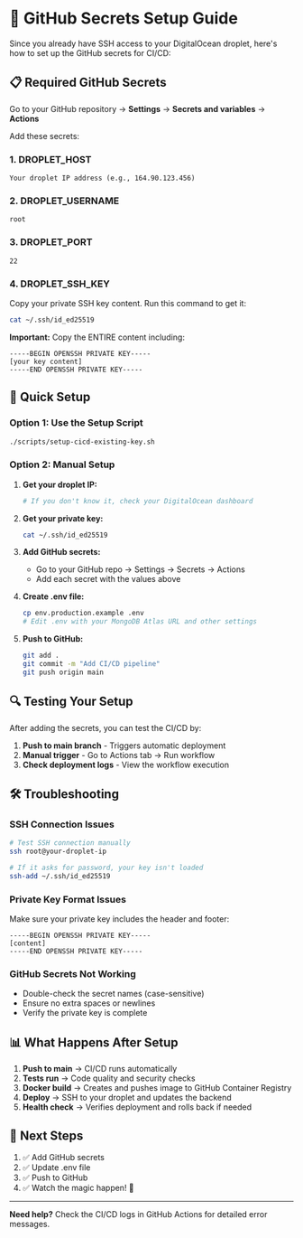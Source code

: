 # 🔐 GitHub Secrets Setup Guide

Since you already have SSH access to your DigitalOcean droplet, here's how to set up the GitHub secrets for CI/CD:

## 📋 Required GitHub Secrets

Go to your GitHub repository → **Settings** → **Secrets and variables** → **Actions**

Add these secrets:

### 1. DROPLET_HOST
```
Your droplet IP address (e.g., 164.90.123.456)
```

### 2. DROPLET_USERNAME
```
root
```

### 3. DROPLET_PORT
```
22
```

### 4. DROPLET_SSH_KEY
Copy your private SSH key content. Run this command to get it:

```bash
cat ~/.ssh/id_ed25519
```

**Important:** Copy the ENTIRE content including:
```
-----BEGIN OPENSSH PRIVATE KEY-----
[your key content]
-----END OPENSSH PRIVATE KEY-----
```

## 🚀 Quick Setup

### Option 1: Use the Setup Script
```bash
./scripts/setup-cicd-existing-key.sh
```

### Option 2: Manual Setup

1. **Get your droplet IP:**
   ```bash
   # If you don't know it, check your DigitalOcean dashboard
   ```

2. **Get your private key:**
   ```bash
   cat ~/.ssh/id_ed25519
   ```

3. **Add GitHub secrets:**
   - Go to your GitHub repo → Settings → Secrets → Actions
   - Add each secret with the values above

4. **Create .env file:**
   ```bash
   cp env.production.example .env
   # Edit .env with your MongoDB Atlas URL and other settings
   ```

5. **Push to GitHub:**
   ```bash
   git add .
   git commit -m "Add CI/CD pipeline"
   git push origin main
   ```

## 🔍 Testing Your Setup

After adding the secrets, you can test the CI/CD by:

1. **Push to main branch** - Triggers automatic deployment
2. **Manual trigger** - Go to Actions tab → Run workflow
3. **Check deployment logs** - View the workflow execution

## 🛠️ Troubleshooting

### SSH Connection Issues
```bash
# Test SSH connection manually
ssh root@your-droplet-ip

# If it asks for password, your key isn't loaded
ssh-add ~/.ssh/id_ed25519
```

### Private Key Format Issues
Make sure your private key includes the header and footer:
```
-----BEGIN OPENSSH PRIVATE KEY-----
[content]
-----END OPENSSH PRIVATE KEY-----
```

### GitHub Secrets Not Working
- Double-check the secret names (case-sensitive)
- Ensure no extra spaces or newlines
- Verify the private key is complete

## 📊 What Happens After Setup

1. **Push to main** → CI/CD runs automatically
2. **Tests run** → Code quality and security checks
3. **Docker build** → Creates and pushes image to GitHub Container Registry
4. **Deploy** → SSH to your droplet and updates the backend
5. **Health check** → Verifies deployment and rolls back if needed

## 🎯 Next Steps

1. ✅ Add GitHub secrets
2. ✅ Update .env file
3. ✅ Push to GitHub
4. ✅ Watch the magic happen! 🚀

---

**Need help?** Check the CI/CD logs in GitHub Actions for detailed error messages.
